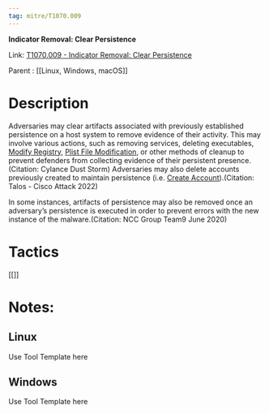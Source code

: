 ```yaml
---
tag: mitre/T1070.009
---
```


**Indicator Removal: Clear Persistence**

Link: [T1070.009 - Indicator Removal: Clear Persistence](https://attack.mitre.org/techniques/T1070/009)

Parent : [[Linux, Windows, macOS]]


# Description

Adversaries may clear artifacts associated with previously established persistence on a host system to remove evidence of their activity. This may involve various actions, such as removing services, deleting executables, [Modify Registry](https://attack.mitre.org/techniques/T1112), [Plist File Modification](https://attack.mitre.org/techniques/T1647), or other methods of cleanup to prevent defenders from collecting evidence of their persistent presence.(Citation: Cylance Dust Storm) Adversaries may also delete accounts previously created to maintain persistence (i.e. [Create Account](https://attack.mitre.org/techniques/T1136)).(Citation: Talos - Cisco Attack 2022)

In some instances, artifacts of persistence may also be removed once an adversary’s persistence is executed in order to prevent errors with the new instance of the malware.(Citation: NCC Group Team9 June 2020)

# Tactics


[[]]


# Notes:

## Linux

Use Tool Template here

## Windows

Use Tool Template here